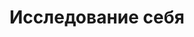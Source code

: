 ---
title: "Исследование себя"
metaTitle: "Мой путь к медитации. И путь с медитацией."
metaDescription: "Медитация практика, от которой я чувствую множество улучшений в моей жизни. Делюсь своими соображениями на этот счет."
---